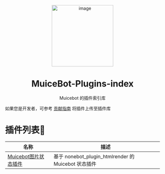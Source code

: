 <div align=center>
  <img width=200 src="https://bot.snowy.moe/logo.png" alt="image"/>
  <h1 align="center">MuiceBot-Plugins-index</h1>
  <p align="center">Muicebot 的插件索引库</p>
</div>

如果您是开发者，可参考 [贡献指南](./CONTRIBUTING.md) 将插件上传至插件库

# 插件列表🧩

| 名称                                                                     | 描述                                                                     |
| ------------------------------------------------------------------------ | ------------------------------------------------------------------------ |
| [Muicebot图片状态插件](https://github.com/MuikaAI/Muicebot-Plugin-Status)| 基于 nonebot_plugin_htmlrender 的 Muicebot 状态插件|
